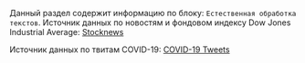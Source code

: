Данный раздел содержит информацию по блоку: `Естественная обработка текстов`.
Источник данных по новостям и фондовом индексу Dow Jones Industrial Average: [Stocknews](https://www.kaggle.com/aaron7sun/stocknews)

Источник данных по твитам COVID-19: [COVID-19 Tweets](https://www.kaggle.com/gpreda/covid19-tweets)
